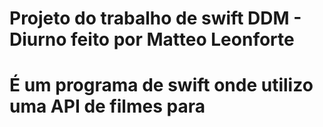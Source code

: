 # Projeto do trabalho de swift DDM - Diurno feito por Matteo Leonforte
# É um programa de swift onde utilizo uma API de filmes para 

